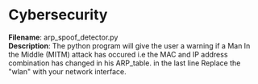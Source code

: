 # Cybersecurity
**Filename**: arp_spoof_detector.py<br/>    **Description**: The python program will give the user a warning if a Man In the Middle (MITM) attack has occured i.e the MAC and IP address combination has changed in his ARP_table. in the last line Replace the "wlan" with your network interface.
